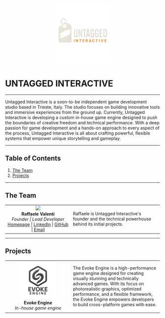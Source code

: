 <p align="center">
    <img height="200px" src="../READMEdocs/untagged-interactive-no-bg.png"/>
</p>

# **UNTAGGED INTERACTIVE**

---

Untagged Interactive is a soon-to-be independent game development studio based in Trieste, Italy. The studio focuses on building innovative tools and immersive experiences from the ground up. Currently, Untagged Interactive is developing a custom in-house game engine designed to push the boundaries of creative freedom and technical performance. With a deep passion for game development and a hands-on approach to every aspect of the process, Untagged Interactive is all about crafting powerful, flexible systems that empower unique storytelling and gameplay.

---

## Table of Contents

1. [The Team](#the-team)
2. [Projects](#projects)

---

## The Team

<table>
  <tr>
    <td align="center" width="200">
        <img src="https://avatars.githubusercontent.com/u/29665695?v=4" width="120"/><br>
        <b>Raffaele Valenti</b><br>
        <i>Founder | Lead Developer</i><br>
        <a href="https://www.raffaelevalenti.it/">Homepage</a> | <a href="https://www.linkedin.com/in/raffaele-valenti/">LinkedIn</a> | <a href="https://github.com/raffitheo">GitHub</a> | <a href="mailto:raffaele-valenti@protonmail.com">Email</a>
    </td>
    <td>
      <p>
        Raffaele is Untagged Interactive's founder and the technical powerhouse behind its initial projects.
      </p>
    </td>
  </tr>
</table>

---

## Projects

<table>
  <tr>
    <td align="center" width="200">
        <img src="../READMEdocs/evoke-engine-no-bg.png" width="120"/><br>
        <b>Evoke Engine</b><br>
        <i>In-house game engine</i>
    </td>
    <td>
      <p>
        The Evoke Engine is a high-performance game engine designed for creating visually stunning and technically advanced games. With its focus on photorealistic graphics, optimized performance, and a flexible framework, the Evoke Engine empowers developers to build cross-platform games with ease.
      </p>
    </td>
  </tr>
</table>